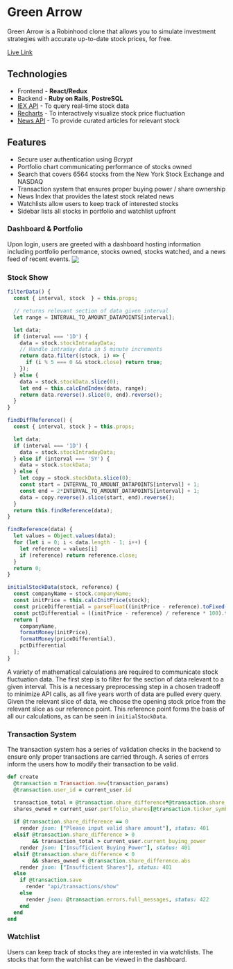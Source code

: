 # Green Arrow
Green Arrow is a Robinhood clone that allows you to simulate investment strategies with accurate up-to-date stock prices, for free. 

[Live Link](https://green-arrow-mm.herokuapp.com/#/)

## Technologies
 * Frontend - **React/Redux**
 * Backend - **Ruby on Rails**, **PostreSQL**
 * [IEX API](https://iextrading.com/developer/docs/) - To query real-time stock data
 * [Recharts](http://recharts.org/en-US) - To interactively visualize stock price fluctuation
 * [News API](https://newsapi.org/docs/endpoints/top-headlines) - To provide curated articles for relevant stock

 ## Features
  * Secure user authentication using *Bcrypt*
  * Portfolio chart communicating performance of stocks owned
  * Search that covers 6564 stocks from the New York Stock Exchange and NASDAQ
  * Transaction system that ensures proper buying power / share ownership 
  * News Index that provides the latest stock related news
  * Watchlists allow users to keep track of interested stocks  
  * Sidebar lists all stocks in portfolio and watchlist upfront

  ### Dashboard & Portfolio
  Upon login, users are greeted with a dashboard hosting information including portfolio performance, stocks owned, stocks watched, and a news feed of recent events. 
  <img src="./assets/GreenArrowSplashStandard.gif" align="center">

  ### Stock Show

  ```js
  filterData() {
    const { interval, stock  } = this.props;

    // returns relevant section of data given interval
    let range = INTERVAL_TO_AMOUNT_DATAPOINTS[interval];

    let data;
    if (interval === '1D') {
      data = stock.stockIntradayData;
      // Handle intraday data in 5 minute increments
      return data.filter((stock, i) => { 
        if (i % 5 === 0 && stock.close) return true;
      });
    } else {
      data = stock.stockData.slice(0);
      let end = this.calcEndIndex(data, range);
      return data.reverse().slice(0, end).reverse();
    }
  }

  findDiffReference() {
    const { interval, stock } = this.props;

    let data;
    if (interval === '1D') {
      data = stock.stockIntradayData;
    } else if (interval === '5Y') {
      data = stock.stockData;
    } else {
      let copy = stock.stockData.slice(0);
      const start = INTERVAL_TO_AMOUNT_DATAPOINTS[interval] + 1;
      const end = 2*INTERVAL_TO_AMOUNT_DATAPOINTS[interval] + 1;
      data = copy.reverse().slice(start, end).reverse(); 
    }
    return this.findReference(data);
  }

  findReference(data) {
    let values = Object.values(data);
    for (let i = 0; i < data.length - 1; i++) {
      let reference = values[i]
      if (reference) return reference.close;
    }
    return 0;
  }

  initialStockData(stock, reference) {
    const companyName = stock.companyName;
    const initPrice = this.calcInitPrice(stock);
    const priceDifferential = parseFloat((initPrice - reference).toFixed(2));
    const pctDifferential = ((initPrice - reference) / reference * 100).toFixed(2);
    return [
      companyName, 
      formatMoney(initPrice), 
      formatMoney(priceDifferential), 
      pctDifferential
    ];
  }
  ```

  A variety of mathematical calculations are required to communicate stock fluctuation data. The first step is to filter for the section of data relevant to a given interval. This is a necessary preprocessing step in a chosen tradeoff to minimize API calls, as all five years worth of data are pulled every query. Given the relevant slice of data, we choose the opening stock price from the relevant slice as our reference point. This reference point forms the basis of all our calculations, as can be seen in `initialStockData`.

  ### Transaction System
  The transaction system has a series of validation checks in the backend to ensure only proper transactions are carried through. A series of errors inform the users how to modify their transaction to be valid.

  ```rb
  def create
    @transaction = Transaction.new(transaction_params)
    @transaction.user_id = current_user.id

    transaction_total = @transaction.share_difference*@transaction.share_price
    shares_owned = current_user.portfolio_shares[@transaction.ticker_symbol]
    
    if @transaction.share_difference == 0
      render json: ["Please input valid share amount"], status: 401
    elsif @transaction.share_difference > 0 
          && transaction_total > current_user.current_buying_power
      render json: ["Insufficient Buying Power"], status: 401
    elsif @transaction.share_difference < 0
          && shares_owned < @transaction.share_difference.abs
      render json: ["Insufficient Shares"], status: 401
    else
      if @transaction.save 
        render "api/transactions/show"
      else
        render json: @transaction.errors.full_messages, status: 422
      end
    end
  end
  ```

  ### Watchlist
  Users can keep track of stocks they are interested in via watchlists. The stocks that form the watchlist can be viewed in the dashboard. 

